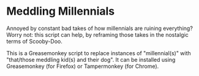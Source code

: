 # Meddling Millennials
Annoyed by constant bad takes of how millennials are ruining everything? Worry not: this script can help, by reframing those takes in the nostalgic terms of Scooby-Doo.

This is a Greasemonkey script to replace instances of "millennial(s)" with "that/those meddling kid(s) and their dog". It can be installed using Greasemonkey (for Firefox) or Tampermonkey (for Chrome).
